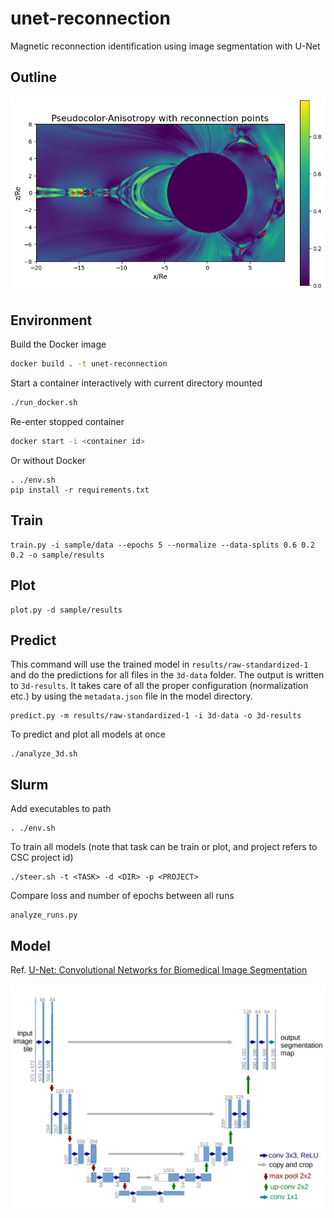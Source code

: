 # unet-reconnection

Magnetic reconnection identification using image segmentation with U-Net

## Outline

![](reconnection_points.png)

## Environment

Build the Docker image

```bash
docker build . -t unet-reconnection
```

Start a container interactively with current directory mounted

```bash
./run_docker.sh
```

Re-enter stopped container

```bash
docker start -i <container id>
```

Or without Docker
```
. ./env.sh
pip install -r requirements.txt
```

## Train

```
train.py -i sample/data --epochs 5 --normalize --data-splits 0.6 0.2 0.2 -o sample/results
```

## Plot

```
plot.py -d sample/results
```

## Predict

This command will use the trained model in `results/raw-standardized-1` and do the predictions for all files in the `3d-data` folder. The output is written to `3d-results`. It takes care of all the proper configuration (normalization etc.) by using the `metadata.json` file in the model directory.
```
predict.py -m results/raw-standardized-1 -i 3d-data -o 3d-results
```

To predict and plot all models at once
```
./analyze_3d.sh
```

## Slurm

Add executables to path
```
. ./env.sh
```

To train all models (note that task can be train or plot, and project refers to CSC project id)
```
./steer.sh -t <TASK> -d <DIR> -p <PROJECT>
```

Compare loss and number of epochs between all runs
```
analyze_runs.py
```

## Model

Ref. [U-Net: Convolutional Networks for Biomedical Image Segmentation](https://arxiv.org/abs/1505.04597)

![](unet.png)
